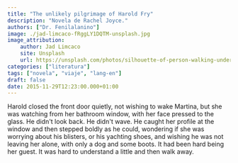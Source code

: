 ```yaml
---
title: "The unlikely pilgrimage of Harold Fry"
description: "Novela de Rachel Joyce."
authors: ["Dr. Fenilalanino"]
image: ./jad-limcaco-fRggLY1DQTM-unsplash.jpg
image_attribution:
    author: Jad Limcaco
    site: Unsplash
    url: https://unsplash.com/photos/silhouette-of-person-walking-under-white-clouds-fRggLY1DQTM
categories: ["literatura"]
tags: ["novela", "viaje", "lang-en"]
draft: false
date: 2015-11-29T12:23:00.000+01:00
---
```


Harold closed the front door quietly, not wishing to wake Martina, but she was watching from her bathroom window, with her face pressed to the glass. He didn't look back. He didn't wave. He caught her profile at the window and then stepped boldly as he could, wondering if she was worrying about his blisters, or his yachting shoes, and wishing he was not leaving her alone, with only a dog and some boots. It had been hard being her guest. It was hard to understand a little and then walk away.
